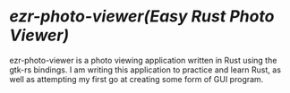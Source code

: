 # *ezr-photo-viewer(Easy Rust Photo Viewer)*

ezr-photo-viewer is a photo viewing application written in Rust using the gtk-rs bindings.
I am writing this application to practice and learn Rust, as well as attempting my first go at creating some form of GUI program.

